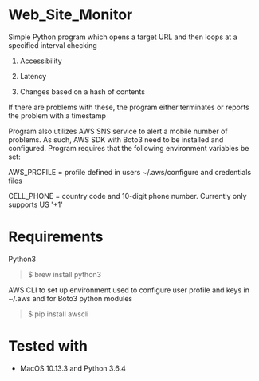 # Web_Site_Monitor

Simple Python program which opens a target URL and then loops at a specified interval checking

1. Accessibility

2. Latency

3. Changes based on a hash of contents

If there are problems with these, the program either terminates or reports the problem with a timestamp

Program also utilizes AWS SNS service to alert a mobile number of problems.
As such, AWS SDK with Boto3 need to be installed and configured. Program
requires that the following environment variables be set:

  AWS_PROFILE = profile defined in users ~/.aws/configure and credentials files

  CELL_PHONE = country code and 10-digit phone number. Currently only supports US '+1'

# Requirements

Python3

> $ brew install python3

AWS CLI to set up environment used to configure user profile and keys in ~/.aws
and for Boto3 python modules

> $ pip install awscli

# Tested with

- MacOS 10.13.3 and Python 3.6.4
